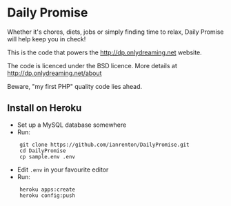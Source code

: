 Daily Promise
=============

Whether it's chores, diets, jobs or simply finding time to relax, Daily Promise will help keep you in check!

This is the code that powers the http://dp.onlydreaming.net website.

The code is licenced under the BSD licence.  More details at http://dp.onlydreaming.net/about

Beware, "my first PHP" quality code lies ahead.

Install on Heroku
-----------------

* Set up a MySQL database somewhere
* Run:

```
    git clone https://github.com/ianrenton/DailyPromise.git
    cd DailyPromise
    cp sample.env .env
```
* Edit `.env` in your favourite editor
* Run:

```
    heroku apps:create
    heroku config:push
```
